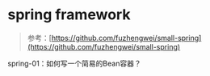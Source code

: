 # spring framework

> 参考：[https://github.com/fuzhengwei/small-spring](https://github.com/fuzhengwei/small-spring)

spring-01：如何写一个简易的Bean容器？



